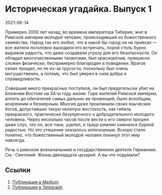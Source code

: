 # Историческая угадайка. Выпуск 1


<p class="text-end time-holder"><time>2021-06-14</time></p>





Примерно 2000 лет назад, во времена императора Тиберия, жил в Римской
империи молодой человек, происходивший из божественного семейства.
Народ так его любил, что в какой бы город он ни приехал — все жители
поголовно выходили его встречать, порой столь бурно выражая радость,
что даже создавали угрозу для его безопасности. Он обладал
многочисленными талантами, был красноречив, прекрасно сложен физически,
беспримерно благороден в поведении. Врагов своих прощал, но не из-за
трусости, поскольку был очень могущественен, а потому, что был уверен в
силе добра и справедливости.

Совершив много прекрасных поступков, он был предательски убит на
Ближнем Востоке на 34-м году жизни. Горе жителей Римской империи,
вплоть до обитателей самых дальних ее провинций, было всеобщим,
искренним и безмерным. Многие даже проклинали своих языческих богов,
допустивших такую нелепую жестокость, как гибель прекрасного,
практически безупречного и добродетельного молодого человека. Через
несколько часов после вести о его смерти прошел даже слух, что он,
все-таки, уцелел, и траур римлян сменился бурной радостью. Но это
утешение оказалось иллюзорным. Вскоре стало понятно, что божественный
молодой человек покинул этот мир навсегда.

Речь о римском военачальнике и государственном деятеле Германике. См.:
Светоний. Жизнь двенадцати цезарей. А вы что подумали?




## Ссылки

1. [Публикация в Medium](https://yababay.medium.com/историческая-угадайка-выпуск-1-fb233c327578)
1. [Публикация в Telegraph](https://telegra.ph/Istoricheskaya-ugadajka-Vypusk-1-06-14)

